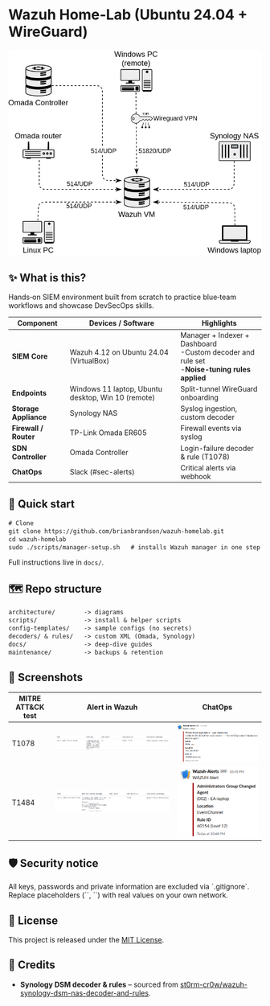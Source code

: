 # Wazuh Home‑Lab (Ubuntu 24.04 + WireGuard)

<p align="center">
  <img src="architecture/diagram.png" width="600" alt="Network architecture diagram">
</p>

## ✨  What is this?

Hands‑on SIEM environment built from scratch to practice blue‑team workflows and showcase DevSecOps skills.

| Component            | Devices / Software                       | Highlights                                  |
|----------------------|------------------------------------------|---------------------------------------------|
| **SIEM Core**        | Wazuh 4.12 on Ubuntu 24.04 (VirtualBox)  | Manager + Indexer + Dashboard<br> -Custom decoder and rule set <br> -**Noise-tuning rules applied**|
| **Endpoints**        | Windows 11 laptop, Ubuntu desktop, Win 10 (remote) | Split-tunnel WireGuard onboarding |
| **Storage Appliance**| Synology NAS                             | Syslog ingestion, custom decoder            |
| **Firewall / Router**| TP-Link Omada ER605                      | Firewall events via syslog					|
| **SDN Controller**   | Omada Controller                         | Login-failure decoder & rule (T1078)        |
| **ChatOps**          | Slack (#sec-alerts)			          | Critical alerts via webhook                 |


## 🚀  Quick start

```
# Clone
git clone https://github.com/brianbrandson/wazuh-homelab.git
cd wazuh-homelab
sudo ./scripts/manager-setup.sh   # installs Wazuh manager in one step
```

Full instructions live in `docs/`.

## 🗺️  Repo structure
```
architecture/        -> diagrams
scripts/             -> install & helper scripts
config-templates/    -> sample configs (no secrets)
decoders/ & rules/   -> custom XML (Omada, Synology)
docs/                -> deep‑dive guides
maintenance/         -> backups & retention
```

## 📸  Screenshots

| MITRE ATT&CK test | Alert in Wazuh | ChatOps |
|-------------------|----------------|---------|
| T1078 | ![](docs/screenshots/t1078_wazuh.png) | ![](docs/screenshots/t1078_slack.png) |
| T1484 | ![](docs/screenshots/t1484_wazuh.png) | ![](docs/screenshots/t1484_slack.png) |

## 🛡️  Security notice

All keys, passwords and private information are excluded via \`.gitignore\`. Replace placeholders (\`<TOKEN>\`, \`<IP>\`) with real values on your own network.

## 📜  License

This project is released under the [MIT License](LICENSE).

## 🤝  Credits

- **Synology DSM decoder & rules** – sourced from [st0rm-cr0w/wazuh-synology-dsm-nas-decoder-and-rules](https://github.com/st0rm-cr0w/wazuh-synology-dsm-nas-decoder-and-rules).

